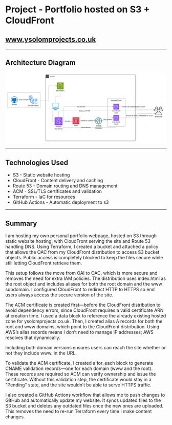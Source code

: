 
# Project - Portfolio hosted on S3 + CloudFront 
## www.ysolomprojects.co.uk 

--- 

## Architecture Diagram  

![Architecture](./public/images/portfolio.png)

---
##  Technologies Used

- S3 - Static website hosting
- CloudFront - Content delivery and caching
- Route 53 - Domain routing and DNS management 
- ACM - SSL/TLS certificates and validation 
- Terraform - IaC for resources
- GitHub Actions - Automatic deployment to s3

--- 

## Summary 

I am hosting my own personal portfolio webpage, hosted on S3 through static website hosting, with CloudFront serving the site and Route 53 handling DNS. Using Terraform, I created a bucket and attached a policy that allows the OAC from my CloudFront distribution to access S3 bucket objects. Public access is completely blocked to keep the files secure while still letting CloudFront retrieve them.

This setup follows the move from OAI to OAC, which is more secure and removes the need for extra IAM policies. The distribution uses index.html as the root object and includes aliases for both the root domain and the www subdomain. I configured CloudFront to redirect HTTP to HTTPS so end users always access the secure version of the site.

The ACM certificate is created first—before the CloudFront distribution to avoid dependency errors, since CloudFront requires a valid certificate ARN at creation time. I used a data block to reference the already existing hosted zone for ysolomprojects.co.uk. Then, I created alias A records for both the root and www domains, which point to the CloudFront distribution. Using AWS’s alias records means I don’t need to manage IP addresses; AWS resolves that dynamically.

Including both domain versions ensures users can reach the site whether or not they include www. in the URL.

To validate the ACM certificate, I created a for_each block to generate CNAME validation records—one for each domain (www and the root). These records are required so ACM can verify ownership and issue the certificate. Without this validation step, the certificate would stay in a "Pending" state, and the site wouldn’t be able to serve HTTPS traffic.

I also created a GitHub Actions workflow that allows me to push changes to GitHub and automatically update my website. It syncs updated files to the S3 bucket and deletes any outdated files once the new ones are uploaded. This removes the need to re-run Terraform every time I make content changes.